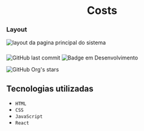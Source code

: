 <h1 align="center"> Costs </h1>


<h3> Layout </h3>

![layout da pagina principal do sistema](https://user-images.githubusercontent.com/48054432/223228203-8d892294-7f67-4025-8a9c-ed860b99c42b.png)

<h3></h3>

![GitHub last commit](https://img.shields.io/github/last-commit/josedio/costs?logo=Costs&logoColor=black&style=for-the-badge)
![Badge em Desenvolvimento](http://img.shields.io/static/v1?label=STATUS&message=FINALIZADO&color=GREEN&style=for-the-badge)

![GitHub Org's stars](https://img.shields.io/github/stars/josedi?style=social)

## Tecnologias utilizadas
- ``HTML``
- ``CSS``
- ``JavaScript``
- ``React``
##
